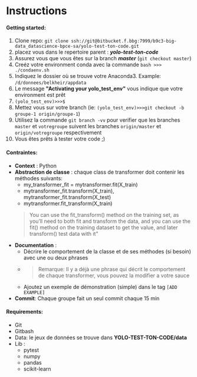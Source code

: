 ﻿
# Instructions

#### Getting started:

1. Clone repo: `git clone ssh://git@bitbucket.f.bbg:7999/b9c3-big-data_datascience-bpce-sa/yolo-test-ton-code.git`
2. placez vous dans le repertoire parent : ***yolo-test-ton-code***
3. Assurez vous que vous êtes sur la branch ***master*** (`git checkout master`)
4. Creéz votre environment conda avec la commande
   `bash >>> ./condaenv.sh`
5. Indiquez le dossier où se trouve votre Anaconda3. Example: `/d/donnees/belkheir/appdata`
6. Le message **"Activating your yolo_test_env"** vous indique que votre environment est prêt
7. `(yolo_test_env)>>>$`
8. Mettez vous sur votre branch (ie: `(yolo_test_env)>>>git checkout -b groupe-1 origin/groupe-1`)
9. Utilisez la commande `git branch -vv` pour verifier que les branches `master` et `votregroupe` suivent les branches `origin/master` et `origin/votregroupe` respectivement 
10. Vous êtes prêts à tester votre code ;)



#### Contraintes: 
- **Context** : Python
- **Abstraction de classe** : chaque class de transformer doit contenir les méthodes suivants:
    - my_transformer_fit = mytransformer.fit(X_train)
    - mytransformer_fit.transform(X_train), mytransformer_fit.transform(X_test)
    - mytransformer.fit_transform(X_train)
    >You can use the fit_transform() method on the training set, as you’ll need to both fit and transform the data, and you can use the fit() method on the training dataset to get the value, and later transform() test data with it"
- **Documentation** : 
  - Décrire le comportement de la classe et de ses méthodes (si besoin) avec une ou deux phrases
  - >Remarque: Il y a déjà une phrase qui décrit le comportement de chaque transformer, vous pouvez la modifier a votre sauce
  - Ajoutez un exemple de démonstration (simple) dans le tag `[ADD EXAMPLE]`
- **Commit**: Chaque groupe fait un seul commit chaque 15 min


#### Requirements:

- Git
- Gitbash
- Data: le jeux de données se trouve dans **YOLO-TEST-TON-CODE/data**
- Lib :
    - pytest
    - numpy
    - pandas
    - scikit-learn

